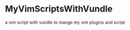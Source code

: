 MyVimScriptsWithVundle
======================

a vim script with vundle to mange my vim plugins and script
